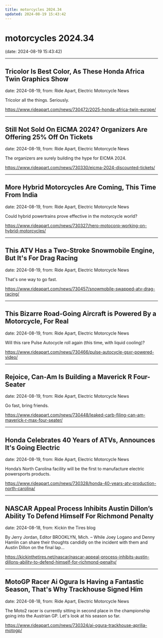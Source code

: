 ```yaml
---
title: motorcycles 2024.34
updated: 2024-08-19 15:43:42
---
```


# motorcycles 2024.34

(date: 2024-08-19 15:43:42)

---

## Tricolor Is Best Color, As These Honda Africa Twin Graphics Show

date: 2024-08-19, from: Ride Apart, Electric Motorcycle News

Tricolor all the things. Seriously. 

<https://www.rideapart.com/news/730472/2025-honda-africa-twin-europe/>

---

## Still Not Sold On EICMA 2024? Organizers Are Offering 25% Off On Tickets

date: 2024-08-19, from: Ride Apart, Electric Motorcycle News

The organizers are surely building the hype for EICMA 2024.  

<https://www.rideapart.com/news/730330/eicma-2024-discounted-tickets/>

---

## More Hybrid Motorcycles Are Coming, This Time From India

date: 2024-08-19, from: Ride Apart, Electric Motorcycle News

Could hybrid powertrains prove effective in the motorcycle world?  

<https://www.rideapart.com/news/730327/hero-motocorp-working-on-hybrid-motorcycles/>

---

## This ATV Has a Two-Stroke Snowmobile Engine, But It's For Drag Racing

date: 2024-08-19, from: Ride Apart, Electric Motorcycle News

That's one way to go fast. 

<https://www.rideapart.com/news/730457/snowmobile-swapped-atv-drag-racing/>

---

## This Bizarre Road-Going Aircraft is Powered By a Motorcycle, For Real

date: 2024-08-19, from: Ride Apart, Electric Motorcycle News

Will this rare Pulse Autocycle roll again (this time, with liquid cooling)? 

<https://www.rideapart.com/news/730466/pulse-autocycle-gsxr-powered-video/>

---

## Rejoice, Can-Am Is Building a Maverick R Four-Seater

date: 2024-08-19, from: Ride Apart, Electric Motorcycle News

Go fast, bring friends. 

<https://www.rideapart.com/news/730448/leaked-carb-filing-can-am-maverick-r-max-four-seater/>

---

## Honda Celebrates 40 Years of ATVs, Announces It's Going Electric

date: 2024-08-19, from: Ride Apart, Electric Motorcycle News

Honda’s North Carolina facility will be the first to manufacture electric powersports products.  

<https://www.rideapart.com/news/730328/honda-40-years-atv-production-north-carolina/>

---

## NASCAR Appeal Process Inhibits Austin Dillon’s Ability To Defend Himself For Richmond Penalty

date: 2024-08-18, from: Kickin the Tires blog

By Jerry Jordan, Editor BROOKLYN, Mich. – While Joey Logano and Denny Hamlin can share their thoughts candidly on the incident with them and Austin Dillon on the final lap&#8230;  

<https://kickinthetires.net/nascar/nascar-appeal-process-inhibits-austin-dillons-ability-to-defend-himself-for-richmond-penalty/>

---

## MotoGP Racer Ai Ogura Is Having a Fantastic Season, That's Why Trackhouse Signed Him

date: 2024-08-18, from: Ride Apart, Electric Motorcycle News

The Moto2 racer is currently sitting in second place in the championship going into the Austrian GP. Let's look at his season so far. 

<https://www.rideapart.com/news/730324/ai-ogura-trackhouse-aprilia-motogp/>

